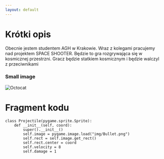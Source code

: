 ```yaml
---
layout: default
---
```



# Krótki opis
Obecnie jestem studentem AGH w Krakowie. Wraz z kolegami pracujemy nad projektem SPACE SHOOTER. Będzie to gra rozgrywająca się w kosmicznej przestrzni. Gracz będzie statkiem kosmicznym i będzie walczyl z przeciwnikami










### Small image

![Octocat](https://play.google.com/store/apps/details?id=com.raider.spaceshooter&hl=pl)




# Fragment kodu
```
class Projectile(pygame.sprite.Sprite):
    def __init__(self, coord):
        super().__init__()
        self.image = pygame.image.load("img/Bullet.png")
        self.rect = self.image.get_rect()
        self.rect.center = coord
        self.velocity = 8
        self.damage = 1
```

